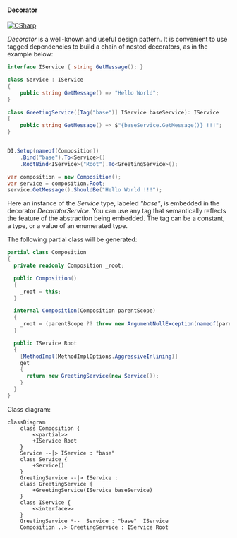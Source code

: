 #### Decorator

[![CSharp](https://img.shields.io/badge/C%23-code-blue.svg)](../tests/Pure.DI.UsageTests/Interception/DecoratorScenario.cs)

_Decorator_ is a well-known and useful design pattern. It is convenient to use tagged dependencies to build a chain of nested decorators, as in the example below:


```c#
interface IService { string GetMessage(); }

class Service : IService
{
    public string GetMessage() => "Hello World";
}

class GreetingService([Tag("base")] IService baseService): IService
{
    public string GetMessage() => $"{baseService.GetMessage()} !!!";
}


DI.Setup(nameof(Composition))
    .Bind("base").To<Service>()
    .RootBind<IService>("Root").To<GreetingService>();

var composition = new Composition();
var service = composition.Root;
service.GetMessage().ShouldBe("Hello World !!!");
```

Here an instance of the _Service_ type, labeled _"base"_, is embedded in the decorator _DecoratorService_. You can use any tag that semantically reflects the feature of the abstraction being embedded. The tag can be a constant, a type, or a value of an enumerated type.

The following partial class will be generated:

```c#
partial class Composition
{
  private readonly Composition _root;

  public Composition()
  {
    _root = this;
  }

  internal Composition(Composition parentScope)
  {
    _root = (parentScope ?? throw new ArgumentNullException(nameof(parentScope)))._root;
  }

  public IService Root
  {
    [MethodImpl(MethodImplOptions.AggressiveInlining)]
    get
    {
      return new GreetingService(new Service());
    }
  }
}
```

Class diagram:

```mermaid
classDiagram
	class Composition {
		<<partial>>
		+IService Root
	}
	Service --|> IService : "base" 
	class Service {
		+Service()
	}
	GreetingService --|> IService : 
	class GreetingService {
		+GreetingService(IService baseService)
	}
	class IService {
		<<interface>>
	}
	GreetingService *--  Service : "base"  IService
	Composition ..> GreetingService : IService Root
```

